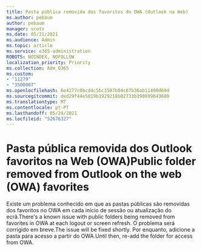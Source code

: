 ```yaml
---
title: Pasta pública removida dos favoritos do OWA (Outlook na Web)
ms.author: pebaum
author: pebaum
manager: scotv
ms.date: 05/21/2021
ms.audience: Admin
ms.topic: article
ms.service: o365-administration
ROBOTS: NOINDEX, NOFOLLOW
localization_priority: Priority
ms.collection: Adm_O365
ms.custom:
- "11279"
- "3500007"
ms.openlocfilehash: 6e4277c0bcd4c5bc1507b04c67b36ab11490d69d
ms.sourcegitcommit: ded29f44e5019b1929218b02733b390899843680
ms.translationtype: MT
ms.contentlocale: pt-PT
ms.lasthandoff: 05/24/2021
ms.locfileid: "52676327"
---
```

# <a name="public-folder-removed-from-outlook-on-the-web-owa-favorites"></a><span data-ttu-id="243a8-102">Pasta pública removida dos Outlook favoritos na Web (OWA)</span><span class="sxs-lookup"><span data-stu-id="243a8-102">Public folder removed from Outlook on the web (OWA) favorites</span></span>

<span data-ttu-id="243a8-103">Existe um problema conhecido em que as pastas públicas são removidas dos favoritos no OWA em cada início de sessão ou atualização do ecrã.</span><span class="sxs-lookup"><span data-stu-id="243a8-103">There's a known issue with public folders being removed from favorites in OWA at each logout or screen refresh.</span></span> <span data-ttu-id="243a8-104">O problema será corrigido em breve.</span><span class="sxs-lookup"><span data-stu-id="243a8-104">The issue will be fixed shortly.</span></span> <span data-ttu-id="243a8-105">Por enquanto, adicione a pasta para acesso a partir do OWA.</span><span class="sxs-lookup"><span data-stu-id="243a8-105">Until then, re-add the folder for access from OWA.</span></span>